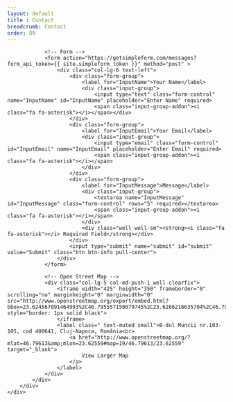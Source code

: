 ```yaml
---
layout: default
title : Contact
breadcrumb: Contact
order: 89
---
```


<!-- Contact Section -->
<section id="contact" class="contact-section">
    <div class="row">
        <div class="col-lg-12">
            <div class="col-lg-12">

                <!-- Form -->
                <form action="https://getsimpleform.com/messages?form_api_token={{ site.simpleform_token }}" method="post" >
                    <div class="col-lg-6 text-left">
                        <div class="form-group">
                            <label for="InputName">Your Name</label>
                            <div class="input-group">
                                <input type="text" class="form-control" name="InputName" id="InputName" placeholder="Enter Name" required>
                                <span class="input-group-addon"><i class="fa fa-asterisk"></i></span></div>
                        </div>
                        <div class="form-group">
                            <label for="InputEmail">Your Email</label>
                            <div class="input-group">
                                <input type="email" class="form-control" id="InputEmail" name="InputEmail" placeholder="Enter Email" required>
                                <span class="input-group-addon"><i class="fa fa-asterisk"></i></span>
                            </div>
                        </div>
                        <div class="form-group">
                            <label for="InputMessage">Message</label>
                            <div class="input-group">
                                <textarea name="InputMessage" id="InputMessage" class="form-control" rows="5" required></textarea>
                                <span class="input-group-addon"><i class="fa fa-asterisk"></i></span>
                            </div>
                            <div class="well well-sm"><strong><i class="fa fa-asterisk"></i> Required Field</strong></div>
                        </div>
                        <input type="submit" name="submit" id="submit" value="Submit" class="btn btn-info pull-center">
                    </div>
                </form>

                <!-- Open Street Map -->
                <div class="col-lg-5 col-md-push-1 well clearfix">
                    <iframe width="425" height="350" frameborder="0" scrolling="no" marginheight="0" marginwidth="0" src="http://www.openstreetmap.org/export/embed.html?bbox=23.624567091464993%2C46.795557150079745%2C23.6266216635704%2C46.796706630319825&amp;layer=mapnik&amp;marker=46.79613189326907%2C23.6255943775177" style="border: 1px solid black">
                    </iframe>
                    <label class=" text-muted small">B-dul Muncii nr.103-105, cod 400641, Cluj-Napoca, România<br>
                        <a href="http://www.openstreetmap.org/?mlat=46.79613&amp;mlon=23.62559#map=19/46.79613/23.62559" target="_blank">
                            View Larger Map
                        </a>
                    </label>
                </div>
            </div>
        </div>
    </div>
</section>
<script src='https://www.google.com/recaptcha/api.js'></script>
